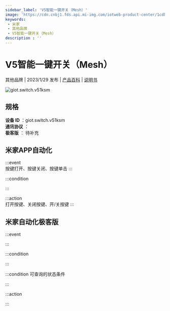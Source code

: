 ```yaml
---
sidebar_label: 'V5智能一键开关（Mesh）'
image: 'https://cdn.cnbj1.fds.api.mi-img.com/iotweb-product-center/1cdbad9873424a13fe9e81aa4ce183ac_1662521013541.png?GalaxyAccessKeyId=AKVGLQWBOVIRQ3XLEW&Expires=9223372036854775807&Signature=hEHd9/yvuCVSXM/K7Hfx2tZwB8g='
keywords: 
 - 米家
 - 其他品牌
 - V5智能一键开关（Mesh）
description : ''
---
```

# V5智能一键开关（Mesh）

其他品牌 | 2023/1/29 发布 | [产品百科](https://home.mi.com/webapp/content/baike/product/index.html?model=giot.switch.v51ksm/) | [说明书](https://home.mi.com/views/introduction.html?model=giot.switch.v51ksm&region=cn)

![giot.switch.v51ksm](https://cdn.cnbj1.fds.api.mi-img.com/iotweb-product-center/1cdbad9873424a13fe9e81aa4ce183ac_1662521013541.png?GalaxyAccessKeyId=AKVGLQWBOVIRQ3XLEW&Expires=9223372036854775807&Signature=hEHd9/yvuCVSXM/K7Hfx2tZwB8g=)

## 规格  
> 
**设备 ID** ：giot.switch.v51ksm  
**通讯协议** ：  
**极客版**  ： 待补充 


## 米家APP自动化  

:::event  
按键打开、按键关闭、按键单击
:::

:::condition  

:::

:::action   
打开按键、关闭按键、开/关按键
:::

## 米家自动化极客版  

:::event  

:::

:::condition  

:::

:::condition 可查询的状态条件  

:::

:::action  

:::

        
